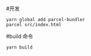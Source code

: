 #开发

```$xslt
yarn global add parcel-bundler
parcel src/index.html

```

#build 命令
```
yarn build

```